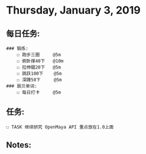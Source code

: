 # Thursday, January 3, 2019

## 每日任务:
    ### 锻炼:
        ☐ 跑步三圈     @5m
        ☐ 俯卧撑40下   @10m
        ☐ 拉伸腿20下   @5m
        ☐ 跳跃100下    @5m
        ☐ 深蹲50下     @5m
    ### 扇贝单词:
        ☐ 每日打卡     @5m

## 任务:
    ☐ TASK 继续研究 OpenMaya API 重点放在1.0上面

## Notes:

